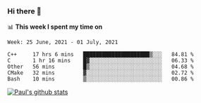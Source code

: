 ### Hi there 👋

📊 **This week I spent my time on**
<!--START_SECTION:waka-->
```text
Week: 25 June, 2021 - 01 July, 2021

C++     17 hrs 6 mins   █████████████████████▒░░░   84.81 % 
C       1 hr 16 mins    █▓░░░░░░░░░░░░░░░░░░░░░░░   06.33 % 
Other   56 mins         █▒░░░░░░░░░░░░░░░░░░░░░░░   04.68 % 
CMake   32 mins         ▓░░░░░░░░░░░░░░░░░░░░░░░░   02.72 % 
Bash    10 mins         ▒░░░░░░░░░░░░░░░░░░░░░░░░   00.86 % 
```
<!--END_SECTION:waka-->


[![Paul's github stats](https://github-readme-stats.vercel.app/api?username=mickeyouyou&theme=dracula&show_icons=true)](https://github.com/anuraghazra/github-readme-stats)
